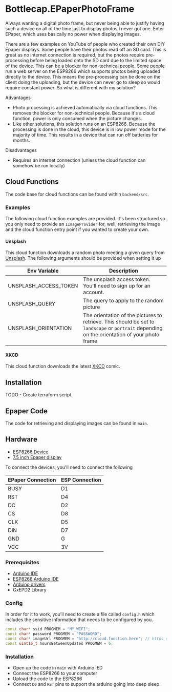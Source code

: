 # Bottlecap.EPaperPhotoFrame

Always wanting a digital photo frame, but never being able to justify having such a device on all of the time just to display photos I never got one. Enter EPaper, which uses basically no power when displaying images. 

There are a few examples on YouTube of people who created their own DIY Epaper displays. Some people have their photos read off an SD card. This is great as no internet connection is required, but the photos require pre-processing before being loaded onto the SD card due to the limited space of the device. This can be a blocker for non-technical people. Some people run a web server on the ESP8266 which supports photos being uploaded directly to the device. This means the pre-processing can be done on the client doing the uploading, but the device can never go to sleep so would require constant power. So what is different with my solution? 

Advantages
- Photo processing is achieved automatically via cloud functions. This removes the blocker for non-technical people. Because it's a cloud function, power is only consumed when the picture changes.
- Like other solutions, this solution runs on an ESP8266. Because the processing is done in the cloud, this device is in low power mode for the majority of time. This results in a device that can run off batteries for months.

Disadvantages
- Requires an internet connection (unless the cloud function can somehow be run locally)

## Cloud Functions

The code base for cloud functions can be found within `backend/src`.

### Examples

The following cloud function examples are provided. It's been structured so you only need to provide an `IImageProvider` for, well, retrieving the image and the cloud function entry point if you wanted to create your own.

#### Unsplash

This cloud function downloads a random photo meeting a given query from [Unsplash](https://unsplash.com/). The following arguments should be provided when setting it up

| Env Variable          | Description |
|-----------------------|-------------|
| UNSPLASH_ACCESS_TOKEN | The unsplash access token. You'll need to sign up for an account. |
| UNSPLASH_QUERY        | The query to apply to the random picture |
| UNSPLASH_ORIENTATION  | The orientation of the pictures to retrieve. This should be set to `landscape` or `portrait` depending on the orientation of your photo frame |

#### XKCD

This cloud function downloads the latest [XKCD](https://xkcd.com/) comic.

## Installation

TODO - Create terraform script.

## Epaper Code

The code for retrieving and displaying images can be found in `main`. 

## Hardware

- [ESP8266 Device](https://www.amazon.co.uk/gp/product/B06Y1ZPNMS/ref=ppx_yo_dt_b_asin_title_o03_s00?ie=UTF8&psc=1)
- [7.5 inch Epaper display](https://www.amazon.co.uk/gp/product/B075R4QY3L/ref=ppx_yo_dt_b_asin_title_o02_s00?ie=UTF8&psc=1)

To connect the devices, you'll need to connect the following

| EPaper Connection | ESP Connection |
|-------------------|----------------|
| BUSY              | D1             |
| RST               | D4             |
| DC                | D2             |
| CS                | D8             |
| CLK               | D5             |
| DIN               | D7             |
| GND               | G              |
| VCC               | 3V             |

### Prerequisites

- [Arduino IDE](https://www.arduino.cc/en/Main/Software)
- [ESP8266 Arduino IDE](https://randomnerdtutorials.com/how-to-install-esp8266-board-arduino-ide/)
- [Arduino drivers](https://github.com/nodemcu/nodemcu-devkit/tree/master/Drivers)
- GxEPD2 Library

### Config

In order for it to work, you'll need to create a file called `config.h` which includes the sensitive information that needs to be configured by you.

```c++
const char* ssid PROGMEM = "MY_WIFI";
const char* password PROGMEM = "PASSWORD";
const char* imageUrl PROGMEM = "http://cloud.function.here"; // https doesn't work at the moment :(
const uint16_t hoursBetweenUpdates PROGMEM = 6;
```

### Installation

- Open up the code in `main` with Arduino IED
- Connect the ESP8266 to your computer
- Upload the code to the ESP8266
- Connect `D0` and `RST` pins to support the arduino going into deep sleep.
